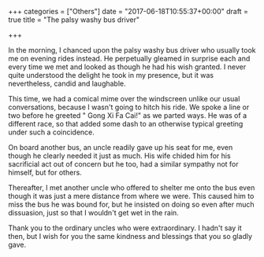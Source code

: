 +++
categories = ["Others"]
date = "2017-06-18T10:55:37+00:00"
draft = true
title = "The palsy washy bus driver"

+++


In the morning, I chanced upon the palsy washy bus driver who usually took me on evening rides instead. He perpetually gleamed in surprise each and every time we met and looked as though he had his wish granted. I never quite understood the delight he took in my presence, but it was nevertheless, candid and laughable.

This time, we had a comical mime over the windscreen unlike our usual conversations, because I wasn't going to hitch his ride. We spoke a line or two before he greeted " Gong Xi Fa Cai!" as we parted ways. He was of a different race, so that added some dash to an otherwise typical greeting under such a coincidence.

On board another bus, an uncle readily gave up his seat for me, even though he clearly needed it just as much. His wife chided him for his sacrificial act out of concern but he too, had a similar sympathy not for himself, but for others.

Thereafter, I met another uncle who offered to shelter me onto the bus even though it was just a mere distance from where we were. This caused him to miss the bus he was bound for, but he insisted on doing so even after much dissuasion, just so that I wouldn't get wet in the rain.

Thank you to the ordinary uncles who were extraordinary. I hadn't say it then, but I wish for you the same kindness and blessings that you so gladly gave.